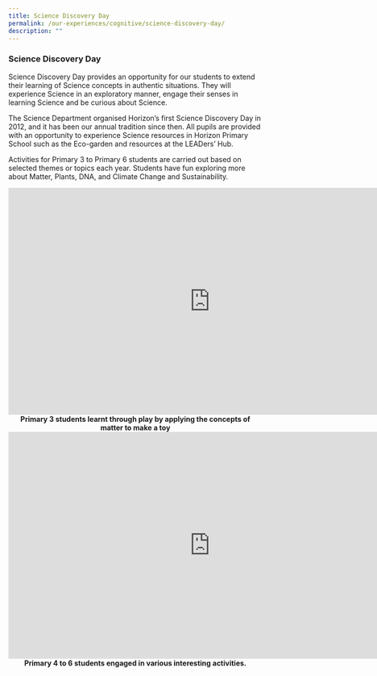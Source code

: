 ```yaml
---
title: Science Discovery Day
permalink: /our-experiences/cognitive/science-discovery-day/
description: ""
---
```



### **Science Discovery Day**
Science Discovery Day provides an opportunity for our students to extend their learning of Science concepts in authentic situations. They will experience Science in an exploratory manner, engage their senses in learning Science and be curious about Science.

The Science Department organised Horizon’s first Science Discovery Day in 2012, and it has been our annual tradition since then. All pupils are provided with an opportunity to experience Science resources in Horizon Primary School such as the Eco-garden and resources at the LEADers’ Hub.

Activities for Primary 3 to Primary 6 students are carried out based on selected themes or topics each year. Students have fun exploring more about Matter, Plants, DNA, and Climate Change and Sustainability.

<iframe src="https://docs.google.com/presentation/d/e/2PACX-1vQQac7TheHyVkTKU-ocGzzEbthlBbr6PG40kcSujaafEkz1ukCoRqJmxzqhaVpL0DBpSXs_Keuv5EQb/embed?start=false&amp;loop=false&amp;delayms=3000" frameborder="0" width="800" height="450" allowfullscreen="true"></iframe>

<center><b>Primary 3 students learnt through play by applying the concepts of matter to make a toy</b></center>

<iframe allowfullscreen="true" height="450" width="800" frameborder="0" src="https://docs.google.com/presentation/d/e/2PACX-1vQbadBO8QfJM15PJcy2bB3T1kC231mHXulS7hquC1O30QNkF3XvGTSk8_9RHMulHXHuRvIEvXfHVbCJ/embed?start=false&amp;loop=false&amp;delayms=3000"></iframe>

<center><b>Primary 4 to 6 students engaged in various interesting activities.</b><center></center></center>